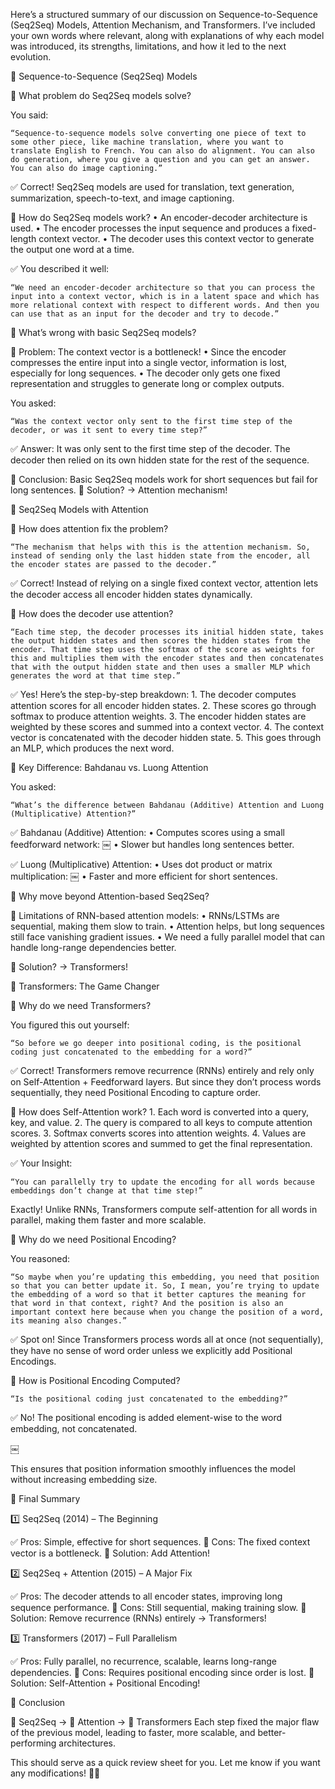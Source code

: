 Here’s a structured summary of our discussion on Sequence-to-Sequence (Seq2Seq) Models, Attention Mechanism, and Transformers. I’ve included your own words where relevant, along with explanations of why each model was introduced, its strengths, limitations, and how it led to the next evolution.

📌 Sequence-to-Sequence (Seq2Seq) Models

🔹 What problem do Seq2Seq models solve?

You said:

	“Sequence-to-sequence models solve converting one piece of text to some other piece, like machine translation, where you want to translate English to French. You can also do alignment. You can also do generation, where you give a question and you can get an answer. You can also do image captioning.”

✅ Correct! Seq2Seq models are used for translation, text generation, summarization, speech-to-text, and image captioning.

🔹 How do Seq2Seq models work?
	•	An encoder-decoder architecture is used.
	•	The encoder processes the input sequence and produces a fixed-length context vector.
	•	The decoder uses this context vector to generate the output one word at a time.

✅ You described it well:

	“We need an encoder-decoder architecture so that you can process the input into a context vector, which is in a latent space and which has more relational context with respect to different words. And then you can use that as an input for the decoder and try to decode.”

🔹 What’s wrong with basic Seq2Seq models?

🚨 Problem: The context vector is a bottleneck!
	•	Since the encoder compresses the entire input into a single vector, information is lost, especially for long sequences.
	•	The decoder only gets one fixed representation and struggles to generate long or complex outputs.

You asked:

	“Was the context vector only sent to the first time step of the decoder, or was it sent to every time step?”

✅ Answer: It was only sent to the first time step of the decoder. The decoder then relied on its own hidden state for the rest of the sequence.

🔎 Conclusion: Basic Seq2Seq models work for short sequences but fail for long sentences.
🔄 Solution? → Attention mechanism!

📌 Seq2Seq Models with Attention

🔹 How does attention fix the problem?

	“The mechanism that helps with this is the attention mechanism. So, instead of sending only the last hidden state from the encoder, all the encoder states are passed to the decoder.”

✅ Correct! Instead of relying on a single fixed context vector, attention lets the decoder access all encoder hidden states dynamically.

🔹 How does the decoder use attention?

	“Each time step, the decoder processes its initial hidden state, takes the output hidden states and then scores the hidden states from the encoder. That time step uses the softmax of the score as weights for this and multiplies them with the encoder states and then concatenates that with the output hidden state and then uses a smaller MLP which generates the word at that time step.”

✅ Yes! Here’s the step-by-step breakdown:
	1.	The decoder computes attention scores for all encoder hidden states.
	2.	These scores go through softmax to produce attention weights.
	3.	The encoder hidden states are weighted by these scores and summed into a context vector.
	4.	The context vector is concatenated with the decoder hidden state.
	5.	This goes through an MLP, which produces the next word.

🔹 Key Difference: Bahdanau vs. Luong Attention

You asked:

	“What’s the difference between Bahdanau (Additive) Attention and Luong (Multiplicative) Attention?”

✅ Bahdanau (Additive) Attention:
	•	Computes scores using a small feedforward network:
￼
	•	Slower but handles long sentences better.

✅ Luong (Multiplicative) Attention:
	•	Uses dot product or matrix multiplication:
￼
	•	Faster and more efficient for short sentences.

🔹 Why move beyond Attention-based Seq2Seq?

🚨 Limitations of RNN-based attention models:
	•	RNNs/LSTMs are sequential, making them slow to train.
	•	Attention helps, but long sequences still face vanishing gradient issues.
	•	We need a fully parallel model that can handle long-range dependencies better.

🔄 Solution? → Transformers!

📌 Transformers: The Game Changer

🔹 Why do we need Transformers?

You figured this out yourself:

	“So before we go deeper into positional coding, is the positional coding just concatenated to the embedding for a word?”

✅ Correct! Transformers remove recurrence (RNNs) entirely and rely only on Self-Attention + Feedforward layers. But since they don’t process words sequentially, they need Positional Encoding to capture order.

🔹 How does Self-Attention work?
	1.	Each word is converted into a query, key, and value.
	2.	The query is compared to all keys to compute attention scores.
	3.	Softmax converts scores into attention weights.
	4.	Values are weighted by attention scores and summed to get the final representation.

✅ Your Insight:

	“You can parallelly try to update the encoding for all words because embeddings don’t change at that time step!”

Exactly! Unlike RNNs, Transformers compute self-attention for all words in parallel, making them faster and more scalable.

🔹 Why do we need Positional Encoding?

You reasoned:

	“So maybe when you’re updating this embedding, you need that position so that you can better update it. So, I mean, you’re trying to update the embedding of a word so that it better captures the meaning for that word in that context, right? And the position is also an important context here because when you change the position of a word, its meaning also changes.”

✅ Spot on! Since Transformers process words all at once (not sequentially), they have no sense of word order unless we explicitly add Positional Encodings.

🔹 How is Positional Encoding Computed?

	“Is the positional coding just concatenated to the embedding?”

✅ No! The positional encoding is added element-wise to the word embedding, not concatenated.

￼

This ensures that position information smoothly influences the model without increasing embedding size.

📌 Final Summary

1️⃣ Seq2Seq (2014) – The Beginning

✅ Pros: Simple, effective for short sequences.
🚨 Cons: The fixed context vector is a bottleneck.
🔄 Solution: Add Attention!

2️⃣ Seq2Seq + Attention (2015) – A Major Fix

✅ Pros: The decoder attends to all encoder states, improving long sequence performance.
🚨 Cons: Still sequential, making training slow.
🔄 Solution: Remove recurrence (RNNs) entirely → Transformers!

3️⃣ Transformers (2017) – Full Parallelism

✅ Pros: Fully parallel, no recurrence, scalable, learns long-range dependencies.
🚨 Cons: Requires positional encoding since order is lost.
🔄 Solution: Self-Attention + Positional Encoding!

🌟 Conclusion

🚀 Seq2Seq → 🚀 Attention → 🚀 Transformers
Each step fixed the major flaw of the previous model, leading to faster, more scalable, and better-performing architectures.

This should serve as a quick review sheet for you. Let me know if you want any modifications! 🚀🔥
